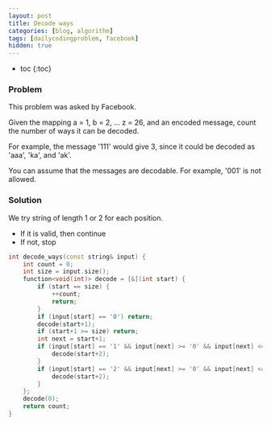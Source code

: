 ```yaml
---
layout: post
title: Decode ways
categories: [blog, algorithm]
tags: [dailycodingproblem, facebook]
hidden: true
---
```


+ toc
{:toc}

### Problem

This problem was asked by Facebook.

Given the mapping a = 1, b = 2, ... z = 26, and an encoded message, count the number of ways it can be decoded.

For example, the message '111' would give 3, since it could be decoded as 'aaa', 'ka', and 'ak'.

You can assume that the messages are decodable. For example, '001' is not allowed.

### Solution

We try string of length 1 or 2 for each position.

+ If it is valid, then continue
+ If not, stop

```cpp
int decode_ways(const string& input) {
    int count = 0;
    int size = input.size();
    function<void(int)> decode = [&](int start) {
        if (start == size) {
            ++count;
            return;
        }
        if (input[start] == '0') return;
        decode(start+1);
        if (start+1 >= size) return;
        int next = start+1;
        if (input[start] == '1' && input[next] >= '0' && input[next] <= '9') {
            decode(start+2);
        }
        if (input[start] == '2' && input[next] >= '0' && input[next] <= '6') {
            decode(start+2);
        }
    };
    decode(0);
    return count;
}
```

